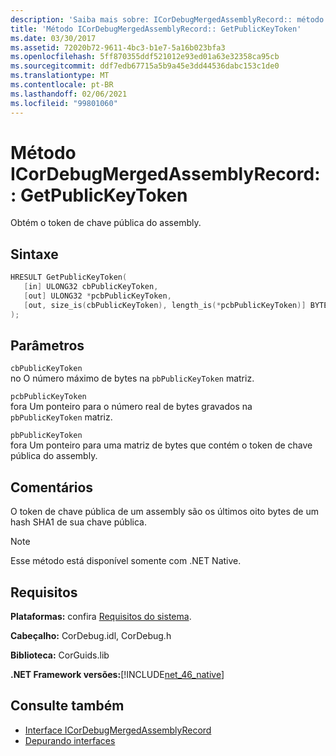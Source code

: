 ```yaml
---
description: 'Saiba mais sobre: ICorDebugMergedAssemblyRecord:: método GetPublicKeyToken'
title: 'Método ICorDebugMergedAssemblyRecord:: GetPublicKeyToken'
ms.date: 03/30/2017
ms.assetid: 72020b72-9611-4bc3-b1e7-5a16b023bfa3
ms.openlocfilehash: 5ff870355ddf521012e93ed01a63e32358ca95cb
ms.sourcegitcommit: ddf7edb67715a5b9a45e3dd44536dabc153c1de0
ms.translationtype: MT
ms.contentlocale: pt-BR
ms.lasthandoff: 02/06/2021
ms.locfileid: "99801060"
---
```

# <a name="icordebugmergedassemblyrecordgetpublickeytoken-method"></a>Método ICorDebugMergedAssemblyRecord:: GetPublicKeyToken

Obtém o token de chave pública do assembly.  
  
## <a name="syntax"></a>Sintaxe  
  
```cpp  
HRESULT GetPublicKeyToken(  
   [in] ULONG32 cbPublicKeyToken,
   [out] ULONG32 *pcbPublicKeyToken,
   [out, size_is(cbPublicKeyToken), length_is(*pcbPublicKeyToken)] BYTE pbPublicKeyToken[]  
);  
```  
  
## <a name="parameters"></a>Parâmetros  

 `cbPublicKeyToken`  
 no O número máximo de bytes na `pbPublicKeyToken` matriz.  
  
 `pcbPublicKeyToken`  
 fora Um ponteiro para o número real de bytes gravados na `pbPublicKeyToken` matriz.  
  
 `pbPublicKeyToken`  
 fora Um ponteiro para uma matriz de bytes que contém o token de chave pública do assembly.  
  
## <a name="remarks"></a>Comentários  

 O token de chave pública de um assembly são os últimos oito bytes de um hash SHA1 de sua chave pública.  
  
> [!NOTE]
> Esse método está disponível somente com .NET Native.  
  
## <a name="requirements"></a>Requisitos  

 **Plataformas:** confira [Requisitos do sistema](../../get-started/system-requirements.md).  
  
 **Cabeçalho:** CorDebug.idl, CorDebug.h  
  
 **Biblioteca:** CorGuids.lib  
  
 **.NET Framework versões:**[!INCLUDE[net_46_native](../../../../includes/net-46-native-md.md)]  
  
## <a name="see-also"></a>Consulte também

- [Interface ICorDebugMergedAssemblyRecord](icordebugmergedassemblyrecord-interface.md)
- [Depurando interfaces](debugging-interfaces.md)
